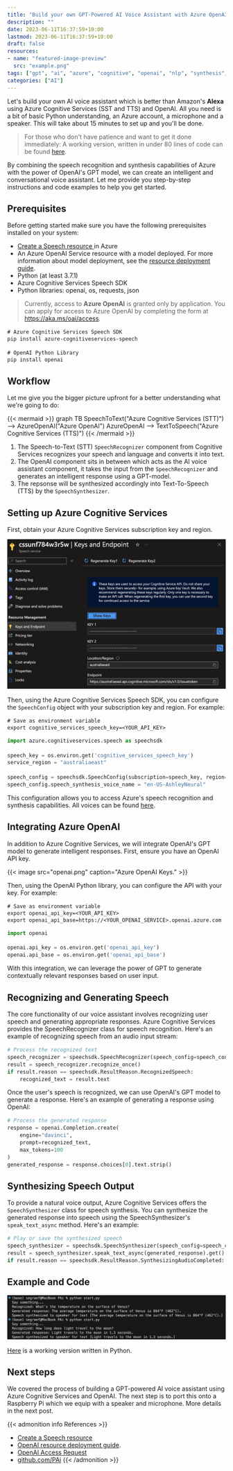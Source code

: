 ```yaml
---
title: "Build your own GPT-Powered AI Voice Assistant with Azure OpenAI and Cognitive Services"
description: ""
date: 2023-06-11T16:37:59+10:00
lastmod: 2023-06-11T16:37:59+10:00
draft: false
resources:
- name: "featured-image-preview"
  src: "example.png"
tags: ["gpt", "ai", "azure", "cognitive", "openai", "nlp", "synthesis", "language", "processing", "mycroft", "picroft"]
categories: ["AI"]
---
```


Let's build your own AI voice assistant which is better than Amazon's **Alexa** using Azure Cognitive Services (SST and TTS) and OpenAI. All you need is a bit of basic Python understanding, an Azure account, a microphone and a speaker. This will take about 15 minutes to set up and you'll be done.

<!--more-->
> For those who don't have patience and want to get it done immediately: A working version, written in under 80 lines of code can be found [here](https://github.com/segraef/PAi/blob/main/start.py).

By combining the speech recognition and synthesis capabilities of Azure with the power of OpenAI's GPT model, we can create an intelligent and conversational voice assistant. Let me provide you step-by-step instructions and code examples to help you get started.

## Prerequisites
Before getting started make sure you have the following prerequisites installed on your system:

- [Create a Speech resource ](https://portal.azure.com/#create/Microsoft.CognitiveServicesSpeechServices) in Azure
- An Azure OpenAI Service resource with a model deployed. For more information about model deployment, see the [resource deployment guide](https://learn.microsoft.com/en-us/azure/cognitive-services/openai/how-to/create-resource).
- Python (at least 3.7.1)
- Azure Cognitive Services Speech SDK
- Python libraries: openai, os, requests, json

> Currently, access to **Azure OpenAI** is granted only by application. You can apply for access to Azure OpenAI by completing the form at https://aka.ms/oai/access.

```shell
# Azure Cognitive Services Speech SDK
pip install azure-cognitiveservices-speech

# OpenAI Python Library
pip install openai
```

## Workflow

Let me give you the bigger picture upfront for a better understanding what we're going to do:

{{< mermaid >}}
graph TB
    SpeechToText("Azure Cognitive Services (STT)") --> AzureOpenAI("Azure OpenAI")
    AzureOpenAI --> TextToSpeech("Azure Cognitive Services (TTS)")
{{< /mermaid >}}

1. The Speech-to-Text (STT) `SpeechRecognizer` component from Cognitive Services recognizes your speech and language and converts it into text.
2. The OpenAI component sits in between which acts as the AI voice assistant component, it takes the input from the `SpeechRecognizer` and generates an intelligent response using a GPT-model.
3. The repsonse will be synthesized accordingly into Text-To-Speech (TTS) by the `SpeechSynthesizer`.

## Setting up Azure Cognitive Services
First, obtain your Azure Cognitive Services subscription key and region.

![Alt text](speech.png)

Then, using the Azure Cognitive Services Speech SDK, you can configure the `SpeechConfig` object with your subscription key and region. For example:

```shell
# Save as environment variable
export cognitive_services_speech_key=<YOUR_API_KEY>
```

```python
import azure.cognitiveservices.speech as speechsdk

speech_key = os.environ.get('cognitive_services_speech_key')
service_region = "australiaeast"

speech_config = speechsdk.SpeechConfig(subscription=speech_key, region=service_region)
speech_config.speech_synthesis_voice_name = "en-US-AshleyNeural"
```

This configuration allows you to access Azure's speech recognition and synthesis capabilities.
All voices can be found [here](https://learn.microsoft.com/en-us/azure/cognitive-services/speech-service/language-support?tabs=tts).

## Integrating Azure OpenAI
In addition to Azure Cognitive Services, we will integrate OpenAI's GPT model to generate intelligent responses. First, ensure you have an OpenAI API key.

{{< image src="openai.png" caption="Azure OpenAI Keys." >}}

Then, using the OpenAI Python library, you can configure the API with your key. For example:

```shell
# Save as environment variable
export openai_api_key=<YOUR_API_KEY>
export openai_api_base=https://<YOUR_OPENAI_SERVICE>.openai.azure.com
```

```python
import openai

openai.api_key = os.environ.get('openai_api_key')
openai.api_base = os.environ.get('openai_api_base')
```

With this integration, we can leverage the power of GPT to generate contextually relevant responses based on user input.

## Recognizing and Generating Speech
The core functionality of our voice assistant involves recognizing user speech and generating appropriate responses. Azure Cognitive Services provides the SpeechRecognizer class for speech recognition. Here's an example of recognizing speech from an audio input stream:

```python
# Process the recognized text
speech_recognizer = speechsdk.SpeechRecognizer(speech_config=speech_config)
result = speech_recognizer.recognize_once()
if result.reason == speechsdk.ResultReason.RecognizedSpeech:
    recognized_text = result.text
```

Once the user's speech is recognized, we can use OpenAI's GPT model to generate a response. Here's an example of generating a response using OpenAI:

```python
# Process the generated response
response = openai.Completion.create(
    engine="davinci",
    prompt=recognized_text,
    max_tokens=100
)
generated_response = response.choices[0].text.strip()
```

## Synthesizing Speech Output
To provide a natural voice output, Azure Cognitive Services offers the `SpeechSynthesizer` class for speech synthesis. You can synthesize the generated response into speech using the SpeechSynthesizer's `speak_text_async` method. Here's an example:

```python
# Play or save the synthesized speech
speech_synthesizer = speechsdk.SpeechSynthesizer(speech_config=speech_config)
result = speech_synthesizer.speak_text_async(generated_response).get()
if result.reason == speechsdk.ResultReason.SynthesizingAudioCompleted:
```

## Example and Code

![](example.png)

[Here](https://github.com/segraef/PAi) is a working version written in Python.

## Next steps
We covered the process of building a GPT-powered AI voice assistant using Azure Cognitive Services and OpenAI. The next step is to port this onto a Raspberry Pi which we equip with a speaker and microphone. More details in the next post.


{{< admonition info References >}}
- [Create a Speech resource ](https://portal.azure.com/#create/Microsoft.CognitiveServicesSpeechServices)
- [OpenAI resource deployment guide](https://learn.microsoft.com/en-us/azure/cognitive-services/openai/how-to/create-resource).
- [OpenAI Access Request](https://aka.ms/oai/access)
- [github.com/PAi](https://github.com/segraef/PAi)
{{< /admonition >}}
